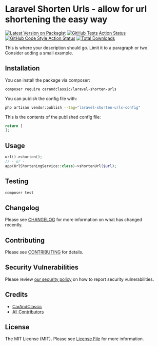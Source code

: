 # Laravel Shorten Urls - allow for url shortening the easy way

[![Latest Version on Packagist](https://img.shields.io/packagist/v/carandclassic/laravel-shorten-urls.svg?style=flat-square)](https://packagist.org/packages/carandclassic/laravel-shorten-urls)
[![GitHub Tests Action Status](https://img.shields.io/github/workflow/status/carandclassic/laravel-shorten-urls/run-tests?label=tests)](https://github.com/carandclassic/laravel-shorten-urls/actions?query=workflow%3Arun-tests+branch%3Amain)
[![GitHub Code Style Action Status](https://img.shields.io/github/workflow/status/carandclassic/laravel-shorten-urls/Check%20&%20fix%20styling?label=code%20style)](https://github.com/carandclassic/laravel-shorten-urls/actions?query=workflow%3A"Check+%26+fix+styling"+branch%3Amain)
[![Total Downloads](https://img.shields.io/packagist/dt/carandclassic/laravel-shorten-urls.svg?style=flat-square)](https://packagist.org/packages/carandclassic/laravel-shorten-urls)

This is where your description should go. Limit it to a paragraph or two. Consider adding a small example.

## Installation

You can install the package via composer:

```bash
composer require carandclassic/laravel-shorten-urls
```

You can publish the config file with:
```bash
php artisan vendor:publish --tag="laravel-shorten-urls-config"
```

This is the contents of the published config file:

```php
return [
];
```

## Usage

```php
url()->shorten();
// - or -
app(UrlShorteningService::class)->shortenUrl($url);
```

## Testing

```bash
composer test
```

## Changelog

Please see [CHANGELOG](CHANGELOG.md) for more information on what has changed recently.

## Contributing

Please see [CONTRIBUTING](.github/CONTRIBUTING.md) for details.

## Security Vulnerabilities

Please review [our security policy](../../security/policy) on how to report security vulnerabilities.

## Credits

- [CarAndClassic](https://github.com/carandclassic)
- [All Contributors](../../contributors)

## License

The MIT License (MIT). Please see [License File](LICENSE.md) for more information.
